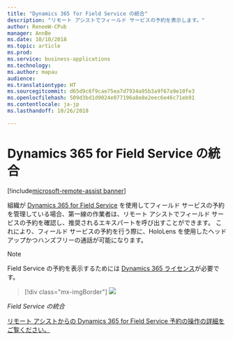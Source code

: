 ```yaml
---
title: "Dynamics 365 for Field Service の統合"
description: "リモート アシストでフィールド サービスの予約を表示します。"
author: ReneeW-CPub
manager: AnnBe
ms.date: 10/10/2018
ms.topic: article
ms.prod: 
ms.service: business-applications
ms.technology: 
ms.author: mapau
audience: 
ms.translationtype: HT
ms.sourcegitcommit: d65d9c6f9cae75ea7d7934a95b3a9f67a9e10fe3
ms.openlocfilehash: 509d3bd1d9024e077196a8e8e2eec6e46c71eb91
ms.contentlocale: ja-jp
ms.lasthandoff: 10/26/2018

---
```


# <a name="integration-with-dynamics-365-for-field-service"></a>Dynamics 365 for Field Service の統合

[!include[microsoft-remote-assist banner](../includes/microsoft-remote-assist.md)]

組織が [Dynamics 365 for Field Service](https://dynamics.microsoft.com/en-us/field-service/overview/?&OCID=AID720979_SEM_yeaT05hp&lnkd=Bing_D365_Brand) を使用してフィールド サービスの予約を管理している場合、第一線の作業者は、リモート アシストでフィールド サービスの予約を確認し、推奨されるエキスパートを呼び出すことができます。 これにより、フィールド サービスの予約を行う際に、HoloLens を使用したヘッドアップかつハンズフリーの通話が可能になります。 

> [!NOTE]
> Field Service の予約を表示するためには [Dynamics 365 ライセンス](https://dynamics.microsoft.com/en-us/field-service/overview/?&OCID=AID720979_SEM_yeaT05hp&lnkd=Bing_D365_Brand)が必要です。

> [!div class="mx-imgBorder"]
> ![](media/field-service.jpg)

<!--
> ![](media/66a1f3d0ea3bc34ab53a3b63a1f33c07.png)
-->

*Field Service の統合*


[リモート アシストからの Dynamics 365 for Field Service 予約の操作の詳細をご覧ください。](https://docs.microsoft.com/dynamics365/mixed-reality/remote-assist/user-guide)


